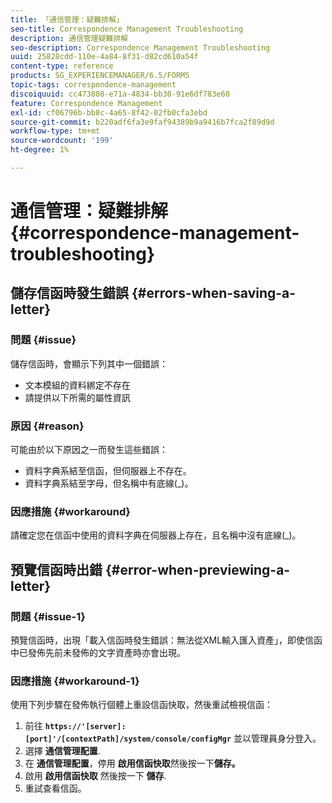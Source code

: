 ```yaml
---
title: 「通信管理：疑難排解」
seo-title: Correspondence Management Troubleshooting
description: 通信管理疑難排解
seo-description: Correspondence Management Troubleshooting
uuid: 25828cdd-110e-4a84-8f31-d82cd610a54f
content-type: reference
products: SG_EXPERIENCEMANAGER/6.5/FORMS
topic-tags: correspondence-management
discoiquuid: cc473808-e71a-4834-bb30-91e6df783e60
feature: Correspondence Management
exl-id: cf06796b-bb8c-4a65-8f42-02fb0cfa3ebd
source-git-commit: b220adf6fa3e9faf94389b9a9416b7fca2f89d9d
workflow-type: tm+mt
source-wordcount: '199'
ht-degree: 1%

---
```


# 通信管理：疑難排解 {#correspondence-management-troubleshooting}

## 儲存信函時發生錯誤 {#errors-when-saving-a-letter}

### 問題 {#issue}

儲存信函時，會顯示下列其中一個錯誤：

* 文本模組的資料綁定不存在
* 請提供以下所需的屬性資訊

### 原因 {#reason}

可能由於以下原因之一而發生這些錯誤：

* 資料字典系結至信函，但伺服器上不存在。
* 資料字典系結至字母，但名稱中有底線(_)。

### 因應措施 {#workaround}

請確定您在信函中使用的資料字典在伺服器上存在，且名稱中沒有底線(_)。

## 預覽信函時出錯 {#error-when-previewing-a-letter}

### 問題 {#issue-1}

預覽信函時，出現「載入信函時發生錯誤：無法從XML輸入匯入資產」，即使信函中已發佈先前未發佈的文字資產時亦會出現。

### 因應措施 {#workaround-1}

使用下列步驟在發佈執行個體上重設信函快取，然後重試檢視信函：

1. 前往 **`https://'[server]:[port]'/[contextPath]/system/console/configMgr`** 並以管理員身分登入。
1. 選擇 **通信管理配置**.
1. 在 **通信管理配置**，停用 **啟用信函快取**&#x200B;然後按一下&#x200B;**儲存。**
1. 啟用 **啟用信函快取** 然後按一下 **儲存**.
1. 重試查看信函。
